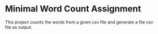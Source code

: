 # Minimal Word Count Assignment

This project counts the words from a given csv file and generate a file csv file as output.